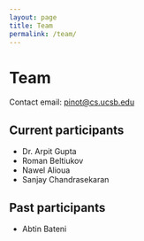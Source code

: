 ```yaml
---
layout: page
title: Team
permalink: /team/
---
```


# Team

Contact email: [pinot@cs.ucsb.edu](mailto:pinot@cs.ucsb.edu)

## Current participants
- Dr. Arpit Gupta
- Roman Beltiukov
- Nawel Alioua
- Sanjay Chandrasekaran

## Past participants
- Abtin Bateni

